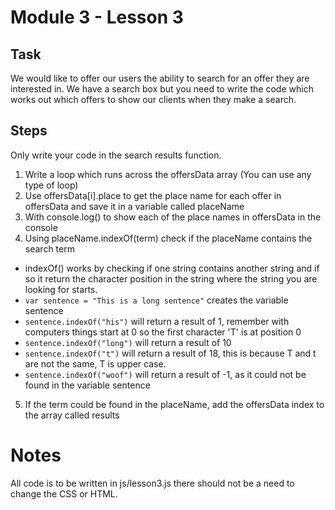 # Module 3 - Lesson 3

## Task

We would like to offer our users the ability to search for an offer they are interested in. We have a search box but you need to write the code which works out which offers to show our clients when they make a search.

## Steps

Only write your code in the search results function.

1. Write a loop which runs across the offersData array (You can use any type of loop)
2. Use offersData[i].place to get the place name for each offer in offersData and save it in a variable called placeName
3. With console.log() to show each of the place names in offersData in the console
4. Using placeName.indexOf(term) check if the placeName contains the search term

  - indexOf() works by checking if one string contains another string and if so it return the character position in the string where the string you are looking for starts.
  - `var sentence = "This is a long sentence"` creates the variable sentence
  - `sentence.indexOf("his")` will return a result of 1, remember with computers things start at 0 so the first character 'T' is at position 0
  - `sentence.indexOf("long")` will return a result of 10
  - `sentence.indexOf("t")` will return a result of 18, this is because T and t are not the same, T is upper case.
  - `sentence.indexOf("woof")` will return a result of -1, as it could not be found in the variable sentence

5. If the term could be found in the placeName, add the offersData index to the array called results

# Notes

All code is to be written in js/lesson3.js there should not be a need to change the CSS or HTML.
